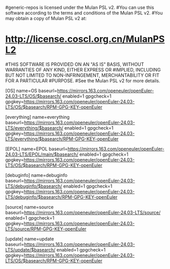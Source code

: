 #generic-repos is licensed under the Mulan PSL v2.
#You can use this software according to the terms and conditions of the Mulan PSL v2.
#You may obtain a copy of Mulan PSL v2 at:
#    http://license.coscl.org.cn/MulanPSL2
#THIS SOFTWARE IS PROVIDED ON AN "AS IS" BASIS, WITHOUT WARRANTIES OF ANY KIND, EITHER EXPRESS OR
#IMPLIED, INCLUDING BUT NOT LIMITED TO NON-INFRINGEMENT, MERCHANTABILITY OR FIT FOR A PARTICULAR
#PURPOSE.
#See the Mulan PSL v2 for more details.
 
[OS]
name=OS
baseurl=https://mirrors.163.com/openeuler/openEuler-24.03-LTS/OS/$basearch/
enabled=1
gpgcheck=1
gpgkey=https://mirrors.163.com/openeuler/openEuler-24.03-LTS/OS/$basearch/RPM-GPG-KEY-openEuler
 
[everything]
name=everything
baseurl=https://mirrors.163.com/openeuler/openEuler-24.03-LTS/everything/$basearch/
enabled=1
gpgcheck=1
gpgkey=https://mirrors.163.com/openeuler/openEuler-24.03-LTS/everything/$basearch/RPM-GPG-KEY-openEuler
 
[EPOL]
name=EPOL
baseurl=https://mirrors.163.com/openeuler/openEuler-24.03-LTS/EPOL/main/$basearch/
enabled=1
gpgcheck=1
gpgkey=https://mirrors.163.com/openeuler/openEuler-24.03-LTS/OS/$basearch/RPM-GPG-KEY-openEuler
 
[debuginfo]
name=debuginfo
baseurl=https://mirrors.163.com/openeuler/openEuler-24.03-LTS/debuginfo/$basearch/
enabled=1
gpgcheck=1
gpgkey=https://mirrors.163.com/openeuler/openEuler-24.03-LTS/debuginfo/$basearch/RPM-GPG-KEY-openEuler
 
[source]
name=source
baseurl=https://mirrors.163.com/openeuler/openEuler-24.03-LTS/source/
enabled=1
gpgcheck=1
gpgkey=https://mirrors.163.com/openeuler/openEuler-24.03-LTS/source/RPM-GPG-KEY-openEuler
 
[update]
name=update
baseurl=https://mirrors.163.com/openeuler/openEuler-24.03-LTS/update/$basearch/
enabled=1
gpgcheck=1
gpgkey=https://mirrors.163.com/openeuler/openEuler-24.03-LTS/OS/$basearch/RPM-GPG-KEY-openEuler
